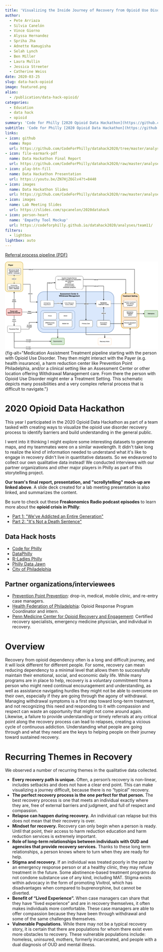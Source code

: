 ```yaml
---
title: 'Visualizing the Inside Journey of Recovery from Opioid Use Disorder'
author:
  - Pete Arriaza
  - Silvia Canelón
  - Vince Giorno
  - Alyssa Hernandez
  - Spriha Jha
  - Adnette Kamugisha
  - Selah Lynch
  - Ben Miller
  - Laura Mullin
  - Jessica Streeter
  - Catherine Weiss
date: 2020-03-25
slug: data-hack-opioid
image: featured.png
alias:
  - /publication/data-hack-opioid/
categories:
  - Education
  - data hack
  - opioid
summary: 'Code for Philly [2020 Opioid Data Hackathon](https://github.com/CodeForPhilly/datahack2020#2020-opioid-data-hackathon) project to better understand recovery from opioid use disorder.'
subtitle: 'Code for Philly [2020 Opioid Data Hackathon](https://github.com/CodeForPhilly/datahack2020#2020-opioid-data-hackathon) project to better understand recovery from opioid use disorder.'
links:
- icon: github
  name: Repo
  url: https://github.com/CodeForPhilly/datahack2020/tree/master/analyses/team11
- icon: file-earmark-pdf
  name: Data Hackathon Final Report
  url: https://github.com/CodeForPhilly/datahack2020/raw/master/analyses/team11/Final%20Report/2020_DataHackathon_Team11_FinalReport.pdf
- icon: play-btn-fill
  name: Data Hackathon Presentation
  url: https://youtu.be/ZN7HjZ6Glv4?t=8440
- icon: images
  name: Data Hackathon Slides
  url: https://github.com/CodeForPhilly/datahack2020/raw/master/analyses/team11/Presentation/Team11_March17_Presentation.pptx
- icon: images
  name: Lab Meeting Slides
  url: https://slides.com/spcanelon/2020datahack
- icon: person-heart
  name: 'Empathy Tool Mockup'
  url: https://codeforphilly.github.io/datahack2020/analyses/team11/
filters:
  - lightbox
lightbox: auto
---
```


[Referral process pipeline (PDF)](/project/2020-data-hack-opioid/pipeline.pdf)

![Schematic representation of the Medication Assisted Treatment (MAT) referral process pipeline as part of the recovery for someone with Opioid Use Disorder (OUD)](pipeline.png){fig-alt="Medication Assistment Treatment pipeline starting with the person with Opioid Use Disorder. They then might interact with the Payer (e.g. health insurance), a harm reduction center like Prevention Point Philadelphia, and/or a clinical setting like an Assessment Center or other location offering Withdrawal Management care. From there the person with Opioid Use Disorder might enter a Treatment Setting. This schematic depicts many possibilities and a very complex referral process that is difficult to navigate."}

# 2020 Opioid Data Hackathon
This year I participated in the 2020 Opioid Data Hackathon as part of a team tasked with creating ways to visualize the opioid use disorder recovery process to identify barriers and build understanding in the general public.

I went into it thinking I might explore some interesting datasets to generate maps, and my teammates were on a similar wavelength. It didn't take long to realize the kind of information needed to understand what it's like to engage in recovery didn't live in quantitative datasets. So we endeavored to collect our own qualitative data instead! We conducted interviews with our partner organizations and other major players in Philly as part of this storytelling project.

**Our team's final report, presentation, and "scrollytelling" mock-up are linked above**. A slide deck created for a lab meeting presentation is also linked, and summarizes the content.

Be sure to check out these **Freakonomics Radio podcast episodes** to learn more about the **opioid crisis in Philly**:

- [Part 1: "We've Addicted an Entire Generation"](https://freakonomics.com/podcast/opioids-part-1/)
- [Part 2: "It's Not a Death Sentence"](https://freakonomics.com/podcast/opioids-part-2/)

## Data Hack hosts
- [Code for Philly ](https://codeforphilly.org/)
- [DataPhilly](https://www.meetup.com/DataPhilly/)
- [R-Ladies Philly](https://www.rladiesphilly.org/)
- [Philly Data Jawn](https://www.rladiesphilly.org/)
- [City of Philadelphia](https://www.phila.gov/programs/combating-the-opioid-epidemic/)

## Partner organizations/interviewees
- [Prevention Point Prevention](https://ppponline.org/): drop-in, medical, mobile clinic, and re-entry case managers.
- [Health Federation of Philadelphia](https://healthfederation.org/): Opioid Response Program Coordinator and intern.
- [Penn Medicine Center for Opioid Recovery and Engagement](https://www.pennmedicine.org/for-patients-and-visitors/find-a-program-or-service/behavioral-health/addiction-services/center-for-opioid-recovery-and-engagement): Certified recovery specialists, emergency medicine physician, and individual in recovery.

# Overview
Recovery from opioid dependency often is a long and difficult journey, and it will look different for different people. For some, recovery can mean reducing dependency to a minimal level that allows them to successfully maintain their emotional, social, and economic daily life. While many programs are in place to help, recovery is a voluntary commitment from a person who might need continual encouragement and understanding, as well as assistance navigating hurdles they might not be able to overcome on their own, especially if they are going through the agony of withdrawal. Managing withdrawal symptoms is a first step toward long-term treatment, and not recognizing this need and responding to it with compassion and respect can waste an opportunity that might not come around again. Likewise, a failure to provide understanding or timely referrals at any critical point along the recovery process can lead to relapses, creating a vicious cycle of continuous addiction. Understanding what people are going through and what they need are the keys to helping people on their journey toward sustained recovery.

# Recurring Themes in Recovery
We observed a number of recurring themes in the qualitative data collected.

- **Every recovery path is unique.** Often, a person’s recovery is non-linear, includes setbacks and does not have a clear end point. This can make visualizing a journey difficult, because there is no “typical” recovery.
- **The perfect recovery process is the one perfect for that person.** The best recovery process is one that meets an individual exactly where they are, free of external barriers and judgment, and full of respect and compassion.
- **Relapse can happen during recovery.** An individual can relapse but this does not mean that their recovery is over.
- **Mindset for recovery.** Recovery can only begin when a person is ready. Until that point, their access to harm reduction education and harm reduction services is extremely important.
- **Role of long-term relationships between individuals with OUD and agencies that provide recovery services.** Thanks to these long term relationships, a person knows where to turn when they are ready for help.
- **Stigma and recovery.** If an individual was treated poorly in the past by an emergency response person or at a healthy clinic, they may refuse treatment in the future. Some abstinence-based treatment programs do not condone substance use of any kind, including MAT. Stigma exists
within advocacy in the form of promoting Vivitrol, which has disadvantages when compared to buprenorphine, but cannot be diverted.
- **Benefit of “Lived Experience”.** When case managers can share that they have “lived experience” and are in recovery themselves, it often makes individuals more comfortable. These case managers are able to offer compassion because they have been through withdrawal and some of the same challenges themselves.
- **Vulnerable Populations.** While there may not be a typical recovery story, it is certain that there are populations for whom there exist even more obstacles to recovery. These vulnerable populations include: homeless, uninsured, mothers, formerly incarcerated, and people with a dual diagnosis of OUD and mental illness.
